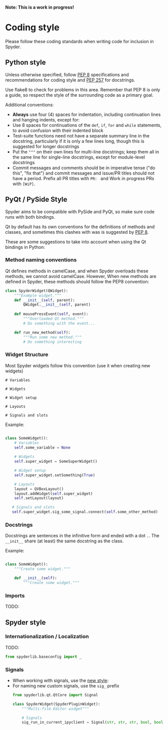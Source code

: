 **Note: This is a work in progress!**

# Coding style

Please follow these coding standards when writing code for inclusion in Spyder.

## Python style

Unless otherwise specified, follow [PEP 8](https://www.python.org/dev/peps/pep-0008/) specifications and recommendations for coding style and [PEP 257](https://www.python.org/dev/peps/pep-0257/) for docstrings.

Use flake8 to check for problems in this area. Remember that PEP 8 is only a guide, so respect the style of the surrounding code as a primary goal.

Additional conventions:

* **Always** use four (4) spaces for indentation, including continuation lines and hanging indents, except for:
* Use 8 spaces for continuations of the ``def``, ``if``, ``for`` and ``while`` statements, to avoid confusion with their indented block
* Test-suite functions need not have a separate summary line in the docstring, particularly if it is only a few lines long, though this is suggested for longer docstrings
* Put the ``"""`` on their own lines for multi-line docstrings; keep them all in the same line for single-line docstrings, except for module-level docstrings
* Commit messages and comments should be in imperative tense ("do this", "fix that") and commit messages and issue/PR titles should not have a period. Prefix all PR titles with ``PR: `` and Work in progress PRs with ``[WiP]``.


## PyQt / PySide Style
Spyder aims to be compatible with PySide and PyQt, so make sure code runs with both bindings.

Qt by default has its own conventions for the definitions of methods and classes, and sometimes this clashes with was is suggested by [PEP 8](https://www.python.org/dev/peps/pep-0008/). 

These are some suggestions to take into account when using the Qt bindings in Python:

### Method naming conventions
Qt defines methods in camelCase, and when Spyder overloads these methods, we cannot avoid camelCase. However, When new methods are defined in Spyder, these methods should follow the PEP8 convention:

```python
class SpyderWidget(QWidget):
    """Example widget."""
    def __init__(self, parent):
        QWidget.__init__(self, parent)
   
    def mousePressEvent(self, event):
        """Overloaded Qt method."""
        # Do something with the event...

    def run_new_method(self):
        """Run some new method."""
        # Do something interesting
```

### Widget Structure
Most Spyder widgets follow this convention (use it when creating new widgets)


```
# Variables

# Widgets

# Widget setup

# Layouts

# Signals and slots
```
Example:

```python

class SomeWidget():
    # Variables
    self.some_variable = None
  
    # Widgets
    self.super_widget = SomeSuperWidget()

    # Widget setup
    self.super_widget.setSomething(True)

    # Layouts
    layout = QVBoxLayout()
    layout.addWidget(self.super_widget)
    self.setLayout(layout)

   # Signals and slots
   self.super_widget.sig_some_signal.connect(self.some_other_method)
```

### Docstrings
Docstrings are sentences in the infinitive form and ended with a dot `.`. The `__init__` share (at least) the same docstring as the class.

Example:

```python

class SomeWidget():
    """Create some widget."""

    def __init__(self):
        """Create some widget."""
```


### Imports
TODO:

## Spyder style

### Internationalization / Localization
TODO:

```python
from spyderlib.baseconfig import _

```


### Signals
- When working with signals, use the [new style](http://pyqt.sourceforge.net/Docs/PyQt4/new_style_signals_slots.html):
- For naming new custom signals, use the `sig_` prefix
    ```python
    from spyderlib.qt.QtCore import Signal
    
    class SpyderWidget(SpyderPluginWidget):
        """Multi-file Editor widget"""    

        # Signals
        sig_run_in_current_ipyclient = Signal(str, str, str, bool, bool)
    
    ```